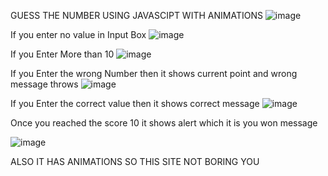 GUESS THE NUMBER USING JAVASCIPT WITH ANIMATIONS 
![image](https://github.com/MohamedSameer10/GUESS-THE-NUMBER-JS/assets/154678407/d4296a83-9680-44a6-8152-a9a448c68954)

If you enter no value in Input Box
![image](https://github.com/MohamedSameer10/GUESS-THE-NUMBER-JS/assets/154678407/3f5eeaf3-c273-4ff8-a2bd-14b4f8633d19)


If you Enter More than 10
![image](https://github.com/MohamedSameer10/GUESS-THE-NUMBER-JS/assets/154678407/cea253c0-676a-4641-8771-cb79ad58609c)


If you Enter the wrong Number then it shows current point and wrong message throws
![image](https://github.com/MohamedSameer10/GUESS-THE-NUMBER-JS/assets/154678407/acb9c165-af8f-4745-8f67-4bad9240c79a)

If you Enter the correct value then it shows correct message
![image](https://github.com/MohamedSameer10/GUESS-THE-NUMBER-JS/assets/154678407/e4db88a7-42b1-433b-86b7-d7d25da6f18d)

Once you reached the score 10 it shows alert which it is you won message

![image](https://github.com/MohamedSameer10/GUESS-THE-NUMBER-JS/assets/154678407/88858246-20d4-4c7e-b40e-397e814203f7)

ALSO IT HAS ANIMATIONS SO THIS SITE NOT BORING YOU





